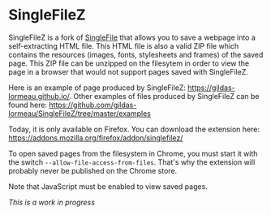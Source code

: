 # SingleFileZ
SingleFileZ is a fork of [SingleFile](https://addons.mozilla.org/en-US/firefox/addon/single-file) that allows you to save a webpage into a self-extracting HTML file. This HTML file is also a valid ZIP file which contains the resources (images, fonts, stylesheets and frames) of the saved page. This ZIP file can be unzipped on the filesytem in order to view the page in a browser that would not support pages saved with SingleFileZ.

Here is an example of page produced by SingleFileZ: https://gildas-lormeau.github.io/. Other examples of files produced by SingleFileZ can be found here: https://github.com/gildas-lormeau/SingleFileZ/tree/master/examples

Today, it is only available on Firefox. You can download the extension here: https://addons.mozilla.org/firefox/addon/singlefilez/

To open saved pages from the filesystem in Chrome, you must start it with the switch `--allow-file-access-from-files`. That's why the extension will probably never be published on the Chrome store.

Note that JavaScript must be enabled to view saved pages.

*This is a work in progress*
